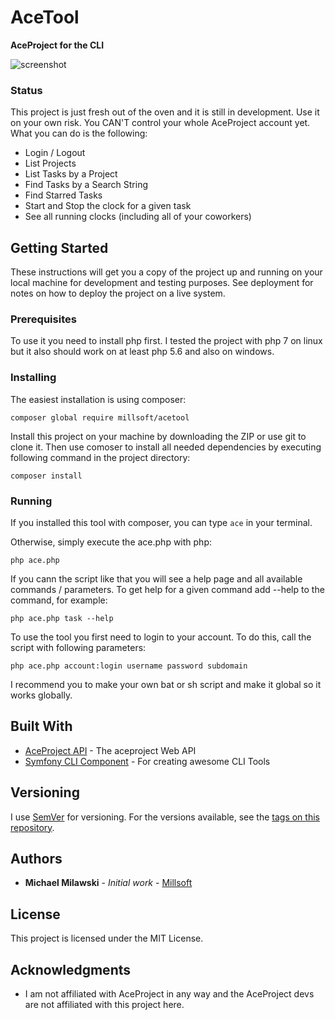# AceTool

**AceProject for the CLI**

![screenshot](http://www.millsoft.de/bilder/acetool.png)

### Status
This project is just fresh out of the oven and it is still in development. Use it on your own risk. You CAN'T control your whole AceProject account yet. What you can do is the following:

 - Login / Logout
 - List Projects
 - List Tasks by a Project
 - Find Tasks by a Search String
 - Find Starred Tasks
 - Start and Stop the clock for a given task
 - See all running clocks (including all of your coworkers)


## Getting Started

These instructions will get you a copy of the project up and running on your local machine for development and testing purposes. See deployment for notes on how to deploy the project on a live system.

### Prerequisites

To use it you need to install php first. I tested the project with php 7 on linux but it also should work on at least php 5.6 and also on windows.



### Installing

The easiest installation is using composer:
```
composer global require millsoft/acetool
```

Install this project on your machine by downloading the ZIP or use git to clone it.  Then use comoser to install all needed dependencies by executing following command in the project directory:

    composer install


### Running

If you installed this tool with composer, you can type `ace` in your terminal.

Otherwise, simply execute the ace.php with php:

    php ace.php
If you cann the script like that you will see a help page and all available commands / parameters. To get help for a given command add --help to the command, for example:

    php ace.php task --help

To use the tool you first need to login to your account. To do this, call the script with following parameters:

    php ace.php account:login username password subdomain

I recommend you to make your own bat or sh script and make it global so it works globally.

## Built With

* [AceProject API](https://github.com/millsoft/aceproject) - The aceproject Web API
* [Symfony CLI Component](https://github.com/symfony/console) - For creating awesome CLI Tools


## Versioning

I use [SemVer](http://semver.org/) for versioning. For the versions available, see the [tags on this repository](https://github.com/your/project/tags). 

## Authors

* **Michael Milawski** - *Initial work* - [Millsoft](http://www.millsoft.de)



## License

This project is licensed under the MIT License.

## Acknowledgments

* I am not affiliated with AceProject in any way and the AceProject devs are not affiliated with this project here.

